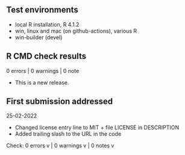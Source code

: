 ## Test environments
* local R installation, R 4.1.2
* win, linux and mac (on github-actions), various R
* win-builder (devel)

## R CMD check results

0 errors | 0 warnings | 0 note

* This is a new release.

## First submission addressed
25-02-2022

* Changed license entry line to MIT + file LICENSE in DESCRIPTION
* Added trailing slash to the URL in the code

Check:
0 errors v | 0 warnings v | 0 notes v
